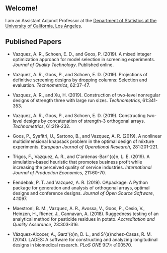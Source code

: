 ## Welcome!

I am an Assistant Adjunct Professor at the [Department of Statistics at the University of California, Los Angeles](http://statistics.ucla.edu/).

## Published Papers

- Vazquez, A. R., Schoen, E. D., and Goos, P. (2019). A mixed integer optimization approach for model selection in screening experiments. *Journal of Quality Technology*. Published online.

- Vazquez, A. R., Goos, P., and Schoen, E. D. (2019). Projections of definitive screening designs by dropping columns: Selection and evaluation. *Technometrics*, 62:37-47.

- Vazquez, A. R., and Xu, H. (2019). Construction of two-level nonregular designs of strength three with large run sizes. *Technometrics*, 61:341-353.

- Vazquez, A. R., Goos, P., and Schoen, E. D. (2019). Constructing two-level designs by concatenation of strength-3 orthogonal arrays. *Technometrics*, 61:219-232. 

- Goos, P., Syafitri, U., Sartono, B., and Vazquez, A. R. (2019).  A nonlinear multidimensional knapsack problem in the optimal design of mixture experiments. *European Journal of Operational Research*, 281:201-221. 

- Trigos, F., Vazquez, A. R., and C'ardenas-Barr\'{o}n, L. E. (2019). A simulation-based heuristic that promotes business profit while increasing the perceived quality of service industries. *International Journal of Production Economics*, 211:60-70.

- Eendebak, P. T. and Vazquez, A. R. (2019). OApackage: A Python package for generation and analysis of orthogonal arrays, optimal designs and conference designs. *Journal of Open Source Software*, 4:1097.

- Maestroni, B. M., Vazquez, A. R., Avossa, V., Goos, P., Cesio, V., Heinzen, H., Riener, J., Cannavan, A. (2018). Ruggedness testing of an analytical method for pesticide residues in potato. *Accreditation and Quality Assurance*, 23:303-316.

- Vázquez-Alcocer, A., Garz\'{o}n, D. L., and S\'{a}nchez-Casas, R. M. (2014). LADES: A software for constructing and analyzing longitudinal designs in biomedical research. *PLoS ONE* 9(7): e100570.


